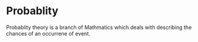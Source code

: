 # Probablity

Probablity theory is a branch of Mathmatics which deals with describing the chances of an occurrene of event.
